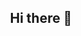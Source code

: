 <div align="center">
  
  ## Hi there 👋
<!--  
🎈**Tech Stack**
<img src="https://img.shields.io/badge/HTML5-E34F26?style=flat&logo=HTML5&logoColor=white"/>
<img src="https://img.shields.io/badge/CSS3-E34F26?style=flat&logo=css3&logoColor=white"/>
<img src="https://img.shields.io/badge/JavaScript-F7DF1E?style=flat&logo=javascript&logoColor=white"/>
<img src="https://img.shields.io/badge/Sass-CC6699?style=flat&logo=sass&logoColor=white"/>
<img src="https://img.shields.io/badge/Node.js-5FA04E?style=flat&logo=Node.js&logoColor=white"/>
<img src="https://img.shields.io/badge/TypeScript-3178C6?style=flat&logo=TypeScript&logoColor=white"/>
<img src="https://img.shields.io/badge/Figma-F24E1E?style=flat&logo=Figma&logoColor=white"/>
<img src="https://img.shields.io/badge/MariaDB-003545?style=flat&logo=MariaDB&logoColor=white"/>


🎈**Tech Stack**

<a href="www.naver.com" target="_blank"><img src="https://img.shields.io/badge/velog-20C9976?style=flat&logo=velog&logoColor=white"/></a>
<br>

🎈**Show**
[![Hits](https://hits.seeyoufarm.com/api/count/incr/badge.svg?url=https%3A%2F%2Fgithub.com%2Fssso2%2Fssso2&count_bg=%23AEE1FF&title_bg=%23BCBCBC&icon=homeassistant.svg&icon_color=%23FFFFFF&title=hits&edge_flat=true)](https://hits.seeyoufarm.com)

🎈**Status**
</div>



<!--
**ssso2/ssso2** is a ✨ _special_ ✨ repository because its `README.md` (this file) appears on your GitHub profile.

Here are some ideas to get you started:

- 🔭 I’m currently working on ...
- 🌱 I’m currently learning ...
- 👯 I’m looking to collaborate on ...
- 🤔 I’m looking for help with ...
- 💬 Ask me about ...
- 📫 How to reach me: ...
- 😄 Pronouns: ...
- ⚡ Fun fact: ...
-->
